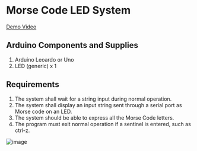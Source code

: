 # Morse Code LED System

[Demo Video](https://www.youtube.com/watch?v=CmMiGN6owQc)

## Arduino Components and Supplies
1. Arduino Leoardo or Uno
2. LED (generic) x 1

## Requirements
1.  The system shall wait for a string input during normal operation.
2.	The system shall display an input string sent through a serial port as Morse code on an LED.
3.	The system should be able to express all the Morse Code letters.
4.	The program must exit normal operation if a sentinel is entered, such as ctrl-z.

![image](https://user-images.githubusercontent.com/24425401/189165844-68897b8b-0129-4dd4-a7cf-cd4809909c97.png)

